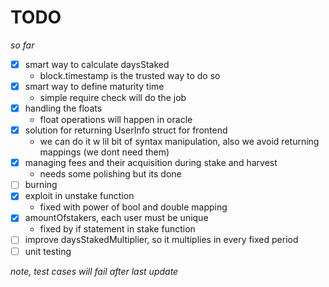 # TODO

*so far*
- [x] smart way to calculate daysStaked
    - block.timestamp is the trusted way to do so
- [x] smart way to define maturity time
    - simple require check will do the job
- [x] handling the floats
    - float operations will happen in oracle
- [x] solution for returning UserInfo struct for frontend
    - we can do it w lil bit of syntax manipulation, also we avoid returning mappings (we dont need them)
- [x] managing fees and their acquisition during stake and harvest
    - needs some polishing but its done
- [ ] burning
- [x] exploit in unstake function
    - fixed with power of bool and double mapping
- [x] amountOfstakers, each user must be unique
    - fixed by if statement in stake function
- [ ] improve daysStakedMultiplier, so it multiplies in every fixed period
- [ ] unit testing

*note, test cases will fail after last update*
